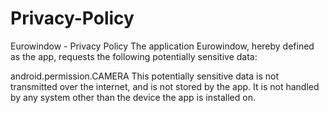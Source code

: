 # Privacy-Policy
Eurowindow - Privacy Policy
The application Eurowindow, hereby defined as the app, requests the following potentially sensitive data:

android.permission.CAMERA
This potentially sensitive data is not transmitted over the internet, and is not stored by the app. It is not handled by any system other than the device the app is installed on.
